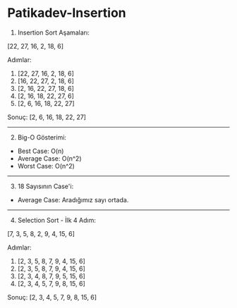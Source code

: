# Patikadev-Insertion

1. Insertion Sort Aşamaları:

[22, 27, 16, 2, 18, 6] 

Adımlar:
1. [22, 27, 16, 2, 18, 6]
2. [16, 22, 27, 2, 18, 6]
3. [2, 16, 22, 27, 18, 6]
4. [2, 16, 18, 22, 27, 6]
5. [2, 6, 16, 18, 22, 27]

Sonuç: [2, 6, 16, 18, 22, 27]

---

2. Big-O Gösterimi:
- Best Case: O(n)
- Average Case: O(n^2)
- Worst Case: O(n^2)

---

3. 18 Sayısının Case'i:
- Average Case: Aradığımız sayı ortada.

---

4. Selection Sort - İlk 4 Adım:

[7, 3, 5, 8, 2, 9, 4, 15, 6]

Adımlar:
1. [2, 3, 5, 8, 7, 9, 4, 15, 6]
2. [2, 3, 5, 8, 7, 9, 4, 15, 6]
3. [2, 3, 4, 8, 7, 9, 5, 15, 6]
4. [2, 3, 4, 5, 7, 9, 8, 15, 6]

Sonuç: [2, 3, 4, 5, 7, 9, 8, 15, 6]
